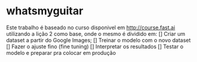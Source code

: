 # whatsmyguitar
Este trabalho é baseado no curso disponivel em http://course.fast.ai utilizando a lição 2 como base, onde o mesmo é dividido em: [] Criar um dataset a partir do Google Images; [] Treinar o modelo com o novo dataset [] Fazer o ajuste fino (fine tuning) [] Interpretar os resultados [] Testar o modelo e preparar pra colocar em produção

